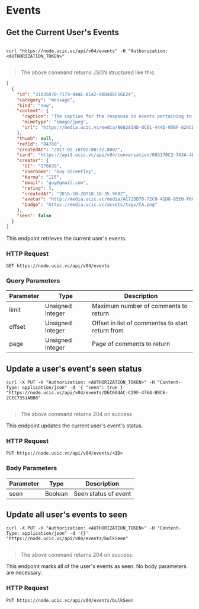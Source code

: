 # Events 

## Get the Current User's Events

```shell

curl "https://node.ucic.vc/api/v04/events" -H "Authorization: <AUTHORIZATION_TOKEN>"
```

```javascript

```

> The above command returns JSON structured like this:

```json
[
  {
    "id": "31035070-7179-44AE-A142-90D4DEF16E24",
    "category": "message",
    "kind": "new",
    "content": {
      "caption": "The caption for the response in events pertaining to one.",
      "mimeType": "image/jpeg",
      "url": "https://media.ucic.vc/media/8602814D-0CE1-444D-95BF-824CD6CBF186/display.jpg"
    },
    "thumb": null,
    "refId": "84780",
    "createdAt": "2017-02-10T02:08:32.000Z",
    "card": "https://api3.ucic.vc/api/v04/conversation/085170C2-7A3A-4DF7-9AF4-6B889DDBF1B9",
    "creator": {
      "UI": "176039",
      "Username": "Guy Streetley",
      "Karma": "115",
      "email": "guy@gmail.com",
      "rating": 5,
      "createdAt": "2016-10-20T18:16:35.960Z",
      "avatar": "http://media.ucic.vc/media/AC725D7D-72C0-41D8-85E0-F602091420D7/thumb.jpg",
      "badge": "https://media.ucic.vc/assets/tags/CA.png"
    },
    "seen": false
  }
]
```

This endpoint retrieves the current user's events.

### HTTP Request

`GET https://node.ucic.vc/api/v04/events`

### Query Parameters

| Parameter | Type             | Description                              |
| --------- | ---------------- | ---------------------------------------- |
| limit     | Unsigned Integer | Maximum number of comments to return     |
| offset    | Unsigned Integer | Offset in list of commentss to start return from |
| page      | Unsigned Integer | Page of comments to return               |

## Update a user's event's seen status

```shell
curl -X PUT -H "Authorization: <AUTHORIZATION_TOKEN>" -H "Content-Type: application/json" -d '{ "seen": true }' "https://node.ucic.vc/api/v04/events/DEC604AC-C29F-4764-B9C6-2CEC7351ABB6" 
```

```javascript

```

> The above command returns 204 on success

This endpoint updates the current user's event's status.

### HTTP Request

`PUT https://node.ucic.vc/api/v04/events/<ID>`

### Body Parameters

| Parameter | Type    | Description          |
| --------- | ------- | -------------------- |
| seen      | Boolean | Seen status of event |

## Update all user's events to seen

```shell
curl -X PUT -H "Authorization: <AUTHORIZATION_TOKEN>" -H "Content-Type: application/json" -d '{}' "https://node.ucic.vc/api/v04/events/bulkSeen" 
```
```javascript

```
> The above command returns 204 on success:

This endpoint marks all of the user's events as seen. No body parameters are necessary.

### HTTP Request

`PUT https://node.ucic.vc/api/v04/events/bulkSeen`